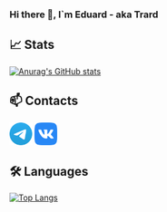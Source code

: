 ### Hi there 👋, I`m Eduard - aka Trard

## 📈 Stats

[![Anurag's GitHub stats](https://github-readme-stats.vercel.app/api?username=trard&show_icons=true&disable_animations=1&theme=nord)](https://github.com/anuraghazra/github-readme-stats)

## 📫 Contacts
[<img height="40" src="docs/assests/images/Telegram.svg">][Telegram]
[<img height="40" src="docs/assests/images/VK.svg">][VK]

[//]:  https://github.com/sindresorhus/css-in-readme-like-wat

## 🛠️ Languages
[![Top Langs](https://github-readme-stats.vercel.app/api/top-langs/?username=trard&layout=compact&theme=nord)](https://github.com/Trard?tab=repositories)

[Telegram]: https://t.me/trard
[VK]: https://vk.com/trard
